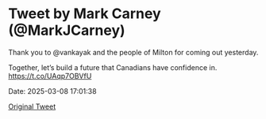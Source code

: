 # Tweet by Mark Carney (@MarkJCarney)

Thank you to @vankayak and the people of Milton for coming out yesterday. 

Together, let’s build a future that Canadians have confidence in. https://t.co/UAqp7OBVfU

Date: 2025-03-08 17:01:38

[Original Tweet](https://x.com/MarkJCarney/status/1898418846928707965)
